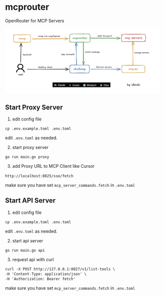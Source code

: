 # mcprouter

OpenRouter for MCP Servers

![mcp-infa](./mcp-infa.png)

## Start Proxy Server

1. edit config file

```shell
cp .env.example.toml .env.toml
```

edit `.env.toml` as needed.

2. start proxy server

```shell
go run main.go proxy
```

3. add Proxy URL to MCP Client like Cursor

`http://localhost:8025/sse/fetch`

make sure you have set `mcp_server_commands.fetch` in `.env.toml`

## Start API Server

1. edit config file

```shell
cp .env.example.toml .env.toml
```

edit `.env.toml` as needed.

2. start api server

```shell
go run main.go api
```

3. request api with curl

```shell
curl -X POST http://127.0.0.1:8027/v1/list-tools \
-H 'Content-Type: application/json' \
-H 'Authorization: Bearer fetch'
```

make sure you have set `mcp_server_commands.fetch` in `.env.toml`
